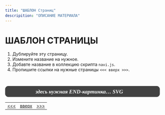 ```yaml
---
title: "ШАБЛОН Страниц"
descripition: "ОПИСАНИЕ МАТЕРИАЛА"
---
```


<div class="navi"><nav id="navi"><!-- js --></nav></div>

# ШАБЛОН СТРАНИЦЫ

1. Дублируйте эту страницу.
1. Измените название на нужное.
2. Добавте название в коллекцию скрипта `navi.js`.
3. Пропишите ссылки на нужные страницы `<<< вверх >>>`.

<br>

<span id="az2-img-2" class="img" onclick="imgResize()">![img](assets/svg/000-end.svg)</span>

||||
|:---|:---:|---:|
[<<<](readme.md)|[вверх](#)|[>>>](contacts.md)


<script src="assets/js/navi.js"></script>